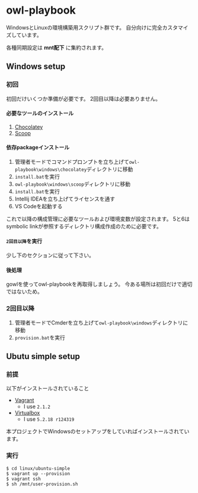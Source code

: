 owl-playbook
============

WindowsとLinuxの環境構築用スクリプト群です。
自分向けに完全カスタマイズしています。

各種同期設定は **mnt配下** に集約されます。


Windows setup
-------------

### 初回

初回だけいくつか準備が必要です。
2回目以降は必要ありません。

#### 必要なツールのインストール

1. [Chocolatey](https://chocolatey.org/)
2. [Scoop](https://github.com/lukesampson/scoop)

#### 依存packageインストール

1. 管理者モードでコマンドプロンプトを立ち上げて`owl-playbook\windows\chocolatey`ディレクトリに移動
2. `install.bat`を実行
3. `owl-playbook\windows\scoop`ディレクトリに移動
4. `install.bat`を実行
5. Intellij IDEAを立ち上げてライセンスを通す
6. VS Codeを起動する

これで以降の構成管理に必要なツールおよび環境変数が設定されます。
5と6はsymbolic linkが参照するディレクトリ構成作成のために必要です。

#### `2回目以降`を実行

少し下のセクションに従って下さい。


#### 後処理

gowlを使ってowl-playbookを再取得しましょう。
今ある場所は初回だけで適切ではないため。


### 2回目以降

1. 管理者モードでCmderを立ち上げて`owl-playbook\windows`ディレクトリに移動
2. `provision.bat`を実行


Ubutu simple setup
------------------

### 前提

以下がインストールされていること

* [Vagrant](https://www.vagrantup.com/)
  * I use `2.1.2`
* [Virtualbox](https://www.virtualbox.org/)
  * I use `5.2.18 r124319`

本プロジェクトでWindowsのセットアップをしていればインストールされています。


### 実行

```
$ cd linux/ubuntu-simple
$ vagrant up --provision
$ vagrant ssh
$ sh /mnt/user-provision.sh
```
